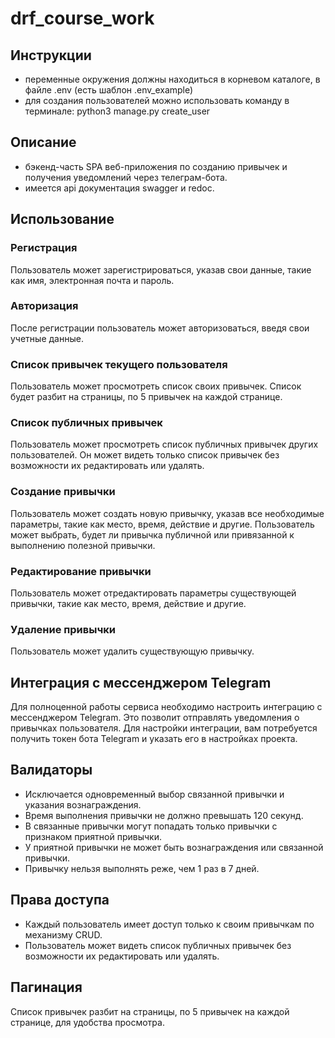 # drf_course_work

## Инструкции
- переменные окружения должны находиться в корневом каталоге, в файле .env (есть шаблон .env_example)
- для создания пользователей можно использовать команду в терминале: python3 manage.py create_user <email> <password>

## Описание
- бэкенд-часть SPA веб-приложения по созданию привычек и получения уведомлений через телеграм-бота.
- имеется api документация swagger и redoc.

## Использование 
 
### Регистрация 
 
Пользователь может зарегистрироваться, указав свои данные, такие как имя, электронная почта и пароль. 
 
### Авторизация 
 
После регистрации пользователь может авторизоваться, введя свои учетные данные. 
 
### Список привычек текущего пользователя 
 
Пользователь может просмотреть список своих привычек. Список будет разбит на страницы, по 5 привычек на каждой странице. 
 
### Список публичных привычек 
 
Пользователь может просмотреть список публичных привычек других пользователей. Он может видеть только список привычек без возможности их редактировать или удалять. 
 
### Создание привычки 
 
Пользователь может создать новую привычку, указав все необходимые параметры, такие как место, время, действие и другие. Пользователь может выбрать, будет ли привычка публичной или привязанной к выполнению полезной привычки. 
 
### Редактирование привычки 
 
Пользователь может отредактировать параметры существующей привычки, такие как место, время, действие и другие. 
 
### Удаление привычки 
 
Пользователь может удалить существующую привычку. 
 
## Интеграция с мессенджером Telegram 
 
Для полноценной работы сервиса необходимо настроить интеграцию с мессенджером Telegram. Это позволит отправлять уведомления о привычках пользователя. Для настройки интеграции, вам потребуется получить токен бота Telegram и указать его в настройках проекта. 
 
## Валидаторы 
 
- Исключается одновременный выбор связанной привычки и указания вознаграждения. 
- Время выполнения привычки не должно превышать 120 секунд. 
- В связанные привычки могут попадать только привычки с признаком приятной привычки. 
- У приятной привычки не может быть вознаграждения или связанной привычки. 
- Привычку нельзя выполнять реже, чем 1 раз в 7 дней. 
 
## Права доступа 
 
- Каждый пользователь имеет доступ только к своим привычкам по механизму CRUD. 
- Пользователь может видеть список публичных привычек без возможности их редактировать или удалять. 
 
## Пагинация 
 
Список привычек разбит на страницы, по 5 привычек на каждой странице, для удобства просмотра. 

